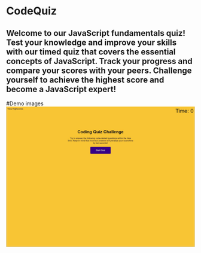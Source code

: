 # CodeQuiz
## Welcome to our JavaScript fundamentals quiz! Test your knowledge and improve your skills with our timed quiz that covers the essential concepts of JavaScript. Track your progress and compare your scores with your peers. Challenge yourself to achieve the highest score and become a JavaScript expert!

#Demo images
<img src="1.jpg" alt="Alt text" title="Optional title">
